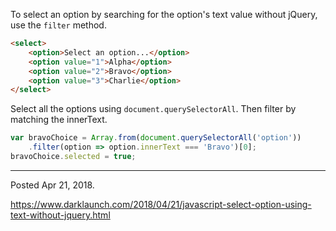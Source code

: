 To select an option by searching for the option's text value without jQuery, use the `filter` method.

```html
<select>
    <option>Select an option...</option>
    <option value="1">Alpha</option>
    <option value="2">Bravo</option>
    <option value="3">Charlie</option>
</select>
```

Select all the options using `document.querySelectorAll`. Then filter by matching the innerText.

```javascript
var bravoChoice = Array.from(document.querySelectorAll('option'))
    .filter(option => option.innerText === 'Bravo')[0];
bravoChoice.selected = true;
```

---

Posted Apr 21, 2018.

https://www.darklaunch.com/2018/04/21/javascript-select-option-using-text-without-jquery.html
